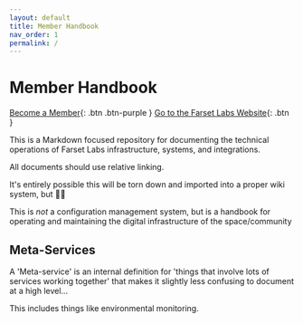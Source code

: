 ```yaml
---
layout: default
title: Member Handbook
nav_order: 1
permalink: /
---
```


# Member Handbook

[Become a Member](https://farsetlabs.spaces.nexudus.com/){: .btn .btn-purple }
[Go to the Farset Labs Website](https://just-the-docs.github.io/just-the-docs/){: .btn }

This is a Markdown focused repository for documenting the technical operations of Farset Labs infrastructure, systems, and integrations. 

All documents should use relative linking.

It's entirely possible this will be torn down and imported into a proper wiki system, but :man_shrugging:

This is *not* a configuration management system, but is a handbook for operating and maintaining the digital infrastructure of the space/community

## Meta-Services

A 'Meta-service' is an internal definition for 'things that involve lots of services working together' that makes it slightly less confusing to document at a high level... 

This includes things like environmental monitoring.
